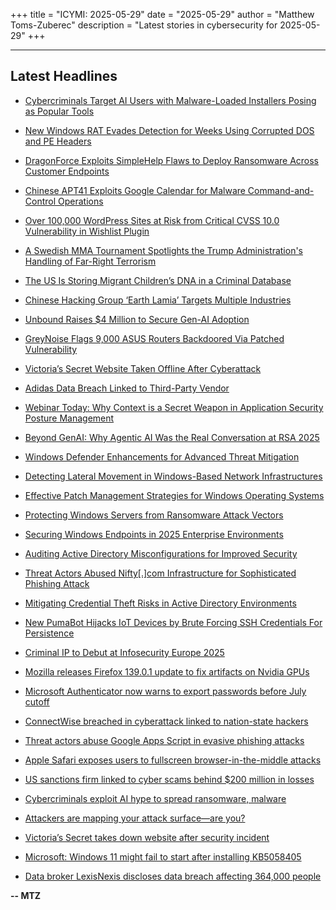 +++
title = "ICYMI: 2025-05-29"
date = "2025-05-29"
author = "Matthew Toms-Zuberec"
description = "Latest stories in cybersecurity for 2025-05-29"
+++

---------------------------------------------------------------------------
## Latest Headlines
- [Cybercriminals Target AI Users with Malware-Loaded Installers Posing as Popular Tools](https://thehackernews.com/2025/05/cybercriminals-target-ai-users-with.html)

- [New Windows RAT Evades Detection for Weeks Using Corrupted DOS and PE Headers](https://thehackernews.com/2025/05/new-windows-rat-evades-detection-for.html)

- [DragonForce Exploits SimpleHelp Flaws to Deploy Ransomware Across Customer Endpoints](https://thehackernews.com/2025/05/dragonforce-exploits-simplehelp-flaws.html)

- [Chinese APT41 Exploits Google Calendar for Malware Command-and-Control Operations](https://thehackernews.com/2025/05/chinese-apt41-exploits-google-calendar.html)

- [Over 100,000 WordPress Sites at Risk from Critical CVSS 10.0 Vulnerability in Wishlist Plugin](https://thehackernews.com/2025/05/over-100000-wordpress-sites-at-risk.html)

- [A Swedish MMA Tournament Spotlights the Trump Administration's Handling of Far-Right Terrorism](https://www.wired.com/story/socal-active-club-nordic-resistance-movement/)

- [The US Is Storing Migrant Children’s DNA in a Criminal Database](https://www.wired.com/story/cbp-dna-migrant-children-fbi-codis/)

- [Chinese Hacking Group ‘Earth Lamia’ Targets Multiple Industries](https://www.securityweek.com/chinese-hacking-group-earth-lamia-targets-multiple-industries/)

- [Unbound Raises $4 Million to Secure Gen-AI Adoption](https://www.securityweek.com/unbound-raises-4-million-to-secure-gen-ai-adoption/)

- [GreyNoise Flags 9,000 ASUS Routers Backdoored Via Patched Vulnerability](https://www.securityweek.com/greynoise-flags-9000-asus-routers-backdoored-via-patched-vulnerability/)

- [Victoria’s Secret Website Taken Offline After Cyberattack](https://www.securityweek.com/victorias-secret-website-taken-offline-after-cyberattack/)

- [Adidas Data Breach Linked to Third-Party Vendor](https://www.securityweek.com/adidas-data-breach-linked-to-third-party-vendor/)

- [Webinar Today: Why Context is a Secret Weapon in Application Security Posture Management](https://www.securityweek.com/webinar-today-why-context-is-a-secret-weapon-in-application-security-posture-management/)

- [Beyond GenAI: Why Agentic AI Was the Real Conversation at RSA 2025](https://www.securityweek.com/beyond-genai-why-agentic-ai-was-the-real-conversation-at-rsa-2025/)

- [Windows Defender Enhancements for Advanced Threat Mitigation](https://cybersecuritynews.com/windows-defender-enhancements/)

- [Detecting Lateral Movement in Windows-Based Network Infrastructures](https://cybersecuritynews.com/lateral-movement-detection/)

- [Effective Patch Management Strategies for Windows Operating Systems](https://cybersecuritynews.com/patch-management-strategies-for-windows/)

- [Protecting Windows Servers from Ransomware Attack Vectors](https://cybersecuritynews.com/protecting-windows-servers-from-ransomware/)

- [Securing Windows Endpoints in 2025 Enterprise Environments](https://cybersecuritynews.com/securing-windows-endpoints/)

- [Auditing Active Directory Misconfigurations for Improved Security](https://cybersecuritynews.com/active-directory-misconfigurations/)

- [Threat Actors Abused Nifty[.]com Infrastructure for Sophisticated Phishing Attack](https://cybersecuritynews.com/threat-actors-abused-nifty-com-infrastructure/)

- [Mitigating Credential Theft Risks in Active Directory Environments](https://cybersecuritynews.com/credential-theft-risks/)

- [New PumaBot Hijacks IoT Devices by Brute Forcing SSH Credentials For Persistence](https://cybersecuritynews.com/pumabot-hijacks-iot-devices-by-brute-forcing-ssh/)

- [Criminal IP to Debut at Infosecurity Europe 2025](https://cybersecuritynews.com/criminal-ip-to-debut-at-infosecurity-europe-2025/)

- [Mozilla releases Firefox 139.0.1 update to fix artifacts on Nvidia GPUs](https://www.bleepingcomputer.com/news/software/mozilla-releases-firefox-13901-update-to-fix-artifacts-on-nvidia-gpus/)

- [Microsoft Authenticator now warns to export passwords before July cutoff](https://www.bleepingcomputer.com/news/security/microsoft-authenticator-now-warns-to-export-passwords-before-july-cutoff/)

- [ConnectWise breached in cyberattack linked to nation-state hackers](https://www.bleepingcomputer.com/news/security/connectwise-breached-in-cyberattack-linked-to-nation-state-hackers/)

- [Threat actors abuse Google Apps Script in evasive phishing attacks](https://www.bleepingcomputer.com/news/security/threat-actors-abuse-google-apps-script-in-evasive-phishing-attacks/)

- [Apple Safari exposes users to fullscreen browser-in-the-middle attacks](https://www.bleepingcomputer.com/news/security/apple-safari-exposes-users-to-fullscreen-browser-in-the-middle-attacks/)

- [US sanctions firm linked to cyber scams behind $200 million in losses](https://www.bleepingcomputer.com/news/security/us-sanctions-company-linked-to-hundreds-of-thousands-of-cyber-scam-sites/)

- [Cybercriminals exploit AI hype to spread ransomware, malware](https://www.bleepingcomputer.com/news/security/cybercriminals-exploit-ai-hype-to-spread-ransomware-malware/)

- [Attackers are mapping your attack surface—are you?](https://www.bleepingcomputer.com/news/security/attackers-are-mapping-your-attack-surface-are-you/)

- [Victoria’s Secret takes down website after security incident](https://www.bleepingcomputer.com/news/security/victorias-secret-takes-down-website-after-security-incident/)

- [Microsoft: Windows 11 might fail to start after installing KB5058405](https://www.bleepingcomputer.com/news/microsoft/microsoft-windows-11-might-fail-to-start-after-installing-kb5058405/)

- [Data broker LexisNexis discloses data breach affecting 364,000 people](https://www.bleepingcomputer.com/news/security/data-broker-lexisnexis-discloses-data-breach-affecting-364-000-people/)

**-- MTZ**